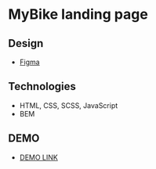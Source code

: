 # MyBike landing page
## Design
 - [Figma](https://www.figma.com/file/NZQAIydtHo5QkINyGLHNcq/BIKE-New-Version?node-id=0%3A1)
## Technologies
 - HTML, CSS, SCSS, JavaScript
 - BEM 
## DEMO
 - [DEMO LINK](https://4ebupel.github.io/mybike-landing/)
